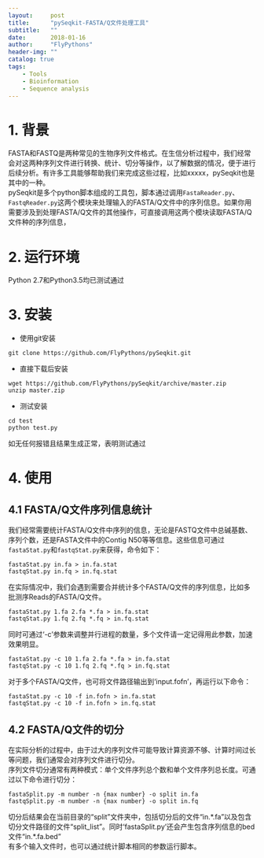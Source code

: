 ```yaml
---
layout:     post
title:      "pySeqkit-FASTA/Q文件处理工具"
subtitle:   ""
date:       2018-01-16
author:     "FlyPythons"
header-img: ""
catalog: true
tags:
    - Tools
    - Bioinformation
    - Sequence analysis
---
```

# 1. 背景
FASTA和FASTQ是两种常见的生物序列文件格式。在生信分析过程中，我们经常会对这两种序列文件进行转换、统计、切分等操作，以了解数据的情况，便于进行后续分析。有许多工具能够帮助我们来完成这些过程，比如xxxxx，pySeqkit也是其中的一种。  
pySeqkit是多个python脚本组成的工具包，脚本通过调用`FastaReader.py`、`FastqReader.py`这两个模块来处理输入的FASTA/Q文件中的序列信息。如果你用需要涉及到处理FASTA/Q文件的其他操作，可直接调用这两个模块读取FASTA/Q文件种的序列信息，
# 2. 运行环境
Python 2.7和Python3.5均已测试通过
# 3. 安装
* 使用git安装
```commandline
git clone https://github.com/FlyPythons/pySeqkit.git
```
* 直接下载后安装
```commandline
wget https://github.com/FlyPythons/pySeqkit/archive/master.zip
unzip master.zip
```
* 测试安装
```commandline
cd test
python test.py
```
如无任何报错且结果生成正常，表明测试通过
# 4. 使用
## 4.1 FASTA/Q文件序列信息统计
我们经常需要统计FASTA/Q文件中序列的信息，无论是FASTQ文件中总碱基数、序列个数，还是FASTA文件中的Contig N50等等信息。这些信息可通过`fastaStat.py`和`fastqStat.py`来获得，命令如下：
```commandline
fastaStat.py in.fa > in.fa.stat
fastqStat.py in.fq > in.fq.stat
```
在实际情况中，我们会遇到需要合并统计多个FASTA/Q文件的序列信息，比如多批测序Reads的FASTA/Q文件。
```commandline
fastaStat.py 1.fa 2.fa *.fa > in.fa.stat
fastqStat.py 1.fq 2.fq *.fq > in.fq.stat
```
同时可通过‘-c’参数来调整并行进程的数量，多个文件请一定记得用此参数，加速效果明显。
```commandline
fastaStat.py -c 10 1.fa 2.fa *.fa > in.fa.stat
fastqStat.py -c 10 1.fq 2.fq *.fq > in.fq.stat
```
对于多个FASTA/Q文件，也可将文件路径输出到‘input.fofn’，再运行以下命令：
```commandline
fastaStat.py -c 10 -f in.fofn > in.fa.stat
fastqStat.py -c 10 -f in.fofn > in.fq.stat
```
## 4.2 FASTA/Q文件的切分
在实际分析的过程中，由于过大的序列文件可能导致计算资源不够、计算时间过长等问题，我们通常会对序列文件进行切分。  
序列文件切分通常有两种模式：单个文件序列总个数和单个文件序列总长度。可通过以下命令进行切分：
```commandline
fastaSplit.py -m number -n {max number} -o split in.fa
fastqSplit.py -m number -n {max number} -o split in.fq
```
切分后结果会在当前目录的“split”文件夹中，包括切分后的文件“in.\*.fa”以及包含切分文件路径的文件“split_list”。同时‘fastaSplit.py’还会产生包含序列信息的bed文件“in.\*.fa.bed”  
有多个输入文件时，也可以通过统计脚本相同的参数运行脚本。